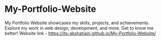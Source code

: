 # My-Portfolio-Website
My Portfolio Website showcases my skills, projects, and achievements. Explore my work in web design, development, and more. Get to know me better!
Website link - https://its-akshatjain.github.io/My-Portfolio-Website/
